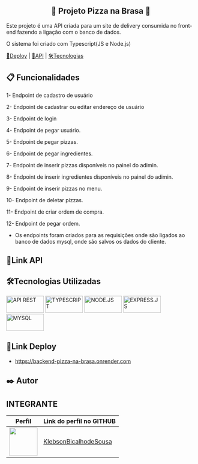 <h2 align="center">🍕 Projeto Pizza na Brasa 🍕</h2>

Este projeto é uma API criada para um site de delivery consumida no front-end fazendo a ligação com o banco de dados.

O sistema foi criado com Typescript(JS e Node.js)

[🔗Deploy](#link-deploy) | [🔗API](#link-api) | [🛠️Tecnologias](#tecnologias-utilizadas)

<h2>📋 Funcionalidades</h2  

1- Endpoint de cadastro de usuário

2- Endpoint de cadastrar ou editar endereço de usuário

3- Endpoint de login

4- Endpoint de pegar usuário. 

5- Endpoint de pegar pizzas. 

6- Endpoint de pegar ingredientes. 

7- Endpoint de inserir pizzas disponíveis no painel do adimin. 

8- Endpoint de inserir ingredientes disponíveis no painel do adimin.

9- Endpoint de inserir pizzas no menu.
  
10- Endpoint de deletar pizzas.

11- Endpoint de criar ordem de compra.
  
12- Endpoint de pegar ordem.

- Os endpoints foram criados para as requisições onde são ligados ao banco de dados mysql, onde são salvos os dados do cliente.
  
## 🔗Link API


## 🛠Tecnologias Utilizadas
<div style="display: inline_block">  
  <img aline="center" width="100px" height="45px" alt="API REST" src="https://encrypted-tbn0.gstatic.com/images?q=tbn:ANd9GcTmJoxiAXVIxedd5WnxL3yepJpACK2lmCSl9w&usqp=CAU" />  
  <img aline="center" width="100px" height="45px" alt="TYPESCRIPT" src="https://img.shields.io/badge/TypeScript-007ACC?style=for-the-badge&logo=typescript&logoColor=white" />
  <img aline="center" width="100px" height="45px" alt="NODE.JS" src="https://img.shields.io/badge/Node.js-43853D?style=for-the-badge&logo=node.js&logoColor=white" />
  <img aline="center" width="100px" height="45px" alt="EXPRESS.JS" src="https://img.shields.io/badge/Express.js-404D59?style=for-the-badge" />  
  <img aline="center" width="100px" height="45px" alt="MYSQL" src="https://img.shields.io/badge/MySQL-00000F?style=for-the-badge&logo=mysql&logoColor=white" />
</div>

## 🔗Link Deploy
- https://backend-pizza-na-brasa.onrender.com

## ✒️ Autor

## INTEGRANTE
Perfil      | Link do perfil no GITHUB
--------- | ------
[<img src="https://avatars.githubusercontent.com/KlebsonBicalhodeSousa" width="75px;"/>](https://github.com/KlebsonBicalhodeSousa) | [KlebsonBicalhodeSousa](https://github.com/KlebsonBicalhodeSousa)
